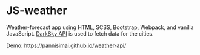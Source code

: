 # JS-weather

Weather-forecast app using HTML, SCSS, Bootstrap, Webpack, and vanilla JavaScript. [DarkSky API](https://api.darksky.net/forecast) is used to fetch data for the cities.


Demo: https://pannisimai.github.io/weather-api/
